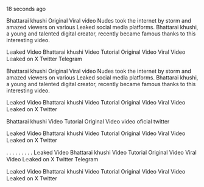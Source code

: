 18 seconds ago

Bhattarai khushi Original Viral video Nudes took the internet by storm and amazed viewers on various Leaked social media platforms. Bhattarai khushi, a young and talented digital creator, recently became famous thanks to this interesting video.

L𝚎aked Video Bhattarai khushi Video Tutorial Original Video Viral Video L𝚎aked on X Twitter Telegram

Bhattarai khushi Original Viral video Nudes took the internet by storm and amazed viewers on various Leaked social media platforms. Bhattarai khushi, a young and talented digital creator, recently became famous thanks to this interesting video.

L𝚎aked Video Bhattarai khushi Video Tutorial Original Video Viral Video L𝚎aked on X Twitter

Bhattarai khushi Video Tutorial Original Video video oficial twitter

L𝚎aked Video Bhattarai khushi Video Tutorial Original Video Viral Video L𝚎aked on X Twitter

. . . . . . . . . L𝚎aked Video Bhattarai khushi Video Tutorial Original Video Viral Video L𝚎aked on X Twitter Telegram

L𝚎aked Video Bhattarai khushi Video Tutorial Original Video Viral Video L𝚎aked on X Twitter



